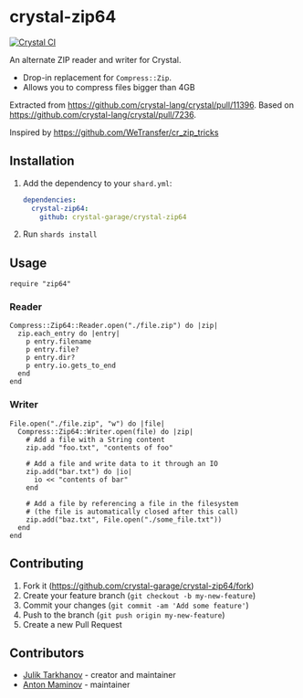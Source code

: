 # crystal-zip64

[![Crystal CI](https://github.com/crystal-garage/crystal-zip64/actions/workflows/crystal.yml/badge.svg)](https://github.com/crystal-garage/crystal-zip64/actions/workflows/crystal.yml)

An alternate ZIP reader and writer for Crystal.

- Drop-in replacement for `Compress::Zip`.
- Allows you to compress files bigger than 4GB

Extracted from <https://github.com/crystal-lang/crystal/pull/11396>.
Based on <https://github.com/crystal-lang/crystal/pull/7236>.

Inspired by <https://github.com/WeTransfer/cr_zip_tricks>

## Installation

1. Add the dependency to your `shard.yml`:

   ```yaml
   dependencies:
     crystal-zip64:
       github: crystal-garage/crystal-zip64
   ```

2. Run `shards install`

## Usage

```crystal
require "zip64"
```

### Reader

```crystal
Compress::Zip64::Reader.open("./file.zip") do |zip|
  zip.each_entry do |entry|
    p entry.filename
    p entry.file?
    p entry.dir?
    p entry.io.gets_to_end
  end
end
```

### Writer

```crystal
File.open("./file.zip", "w") do |file|
  Compress::Zip64::Writer.open(file) do |zip|
    # Add a file with a String content
    zip.add "foo.txt", "contents of foo"

    # Add a file and write data to it through an IO
    zip.add("bar.txt") do |io|
      io << "contents of bar"
    end

    # Add a file by referencing a file in the filesystem
    # (the file is automatically closed after this call)
    zip.add("baz.txt", File.open("./some_file.txt"))
  end
end
```

## Contributing

1. Fork it (<https://github.com/crystal-garage/crystal-zip64/fork>)
2. Create your feature branch (`git checkout -b my-new-feature`)
3. Commit your changes (`git commit -am 'Add some feature'`)
4. Push to the branch (`git push origin my-new-feature`)
5. Create a new Pull Request

## Contributors

- [Julik Tarkhanov](https://github.com/julik) - creator and maintainer
- [Anton Maminov](https://github.com/mamantoha) - maintainer
